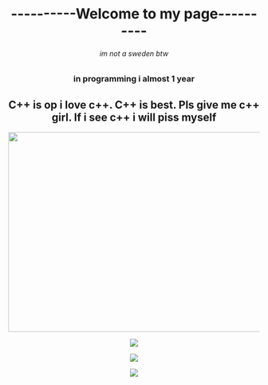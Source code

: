 <div align=center>
  <h1 align=center>----------Welcome to my page----------</h1>
<h6>im not a sweden btw</h6>
<h3 align=center>in programming i almost 1 year</h3>
<h2 align=center>C++ is op i love c++. C++ is best. Pls give me c++ girl. If i see c++ i will piss myself</h2>
<img src="https://i.pinimg.com/736x/b3/fc/ce/b3fccecc20923e597b03c154c9b42d58.jpg" height=400px, width=1020px> 
  
![](https://github-profile-summary-cards.vercel.app/api/cards/profile-details?username=Popich-nad&theme=solarized_dark)


![](https://github-profile-summary-cards.vercel.app/api/cards/stats?username=Popich-nad&theme=solarized_dark)


![](https://github-profile-summary-cards.vercel.app/api/cards/productive-time?username=Popich-nad&theme=solarized_dark)
</div>
